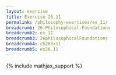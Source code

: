 ```yaml
---
layout: exercise
title: Exercise 26.11
permalink: /philosophy-exercises/ex_11/
breadcrumb: 26-Philosophical-Foundations
breadcrumb2: ex_11
breadcrumb3: 26philosophicalFoundations
breadcrumb4: ch26ex11
breadcrumb5: ex26.11
---
```


{% include mathjax_support %}

